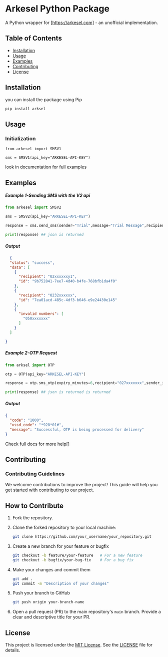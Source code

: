 # Arkesel Python Package

A Python wrapper for  [https://arkesel.com] - an unofficial implementation.


## Table of Contents
- [Installation](#installation)
- [Usage](#usage)
- [Examples](#examples)
- [Contributing](#contributing)
- [License](#license)


## Installation

you can install the package using Pip

```bash
pip install arksel
```


## Usage

### Initialization

```
from arkesel import SMSV1

sms = SMSV1(api_key="ARKESEL-API-KEY")
```

look in documentation for full examples


## Examples

##### Example 1-Sending SMS with the V2 api

```python
from arkesel import SMSV2

sms = SMSV2(api_key="ARKESEL-API-KEY")

response = sms.send_sms(sender="Trial",message="Trial Message",recipient=["02xxxxxxy1","0232xxxxxx","050xxxxxxx"])

print(response) ## json is returned 
```

##### Output
```json
  {
  "status": "success",
  "data": [
    {
      "recipient": "02xxxxxxy1",
      "id": "9b752841-7ee7-4d40-b4fe-768bfb1da4f0"
    },
    {
      "recipient": "0232xxxxxx",
      "id": "7ea01acd-485c-4df3-b646-e9e24430e145"
    },
    {
      "invalid numbers": [
        "050xxxxxxx"
      ]
    }
  ]

}
```


##### Example 2-OTP Request

```python
from arksel import OTP

otp = OTP(api_key="ARKESEL-API-KEY")

response = otp.sms_otp(expiry_minutes=6,recipient="027xxxxxxx",sender_id="Trial")

print(response) ## json is returned is returned

```

##### Output
```json
{
  "code": "1000",
  "ussd_code": "*928*01#",
  "message": "Successful, OTP is being processed for delivery"
}
```

Check full docs for more help[]


## Contributing

### Contributing Guidelines

We welcome contributions to improve the project! This guide will help you get started with contributing to our project.

## How to Contribute

1. Fork the repository.

2. Clone the forked repository to your local machine:
   ```bash
   git clone https://github.com/your_username/your_repository.git
    ```

3. Create a new branch for your feature or bugfix

    ```bash
    git checkout -b feature/your-feature   # For a new feature
    git checkout -b bugfix/your-bug-fix    # For a bug fix
    ```

4. Make your changes and commit them

    ```bash
    git add .
    git commit -m "Description of your changes"
    ```

5. Push your branch to GitHub
    ```bash
    git push origin your-branch-name
    ```

6. Open a pull request (PR) to the main repository's `main` branch. Provide a clear and descriptive title for your PR.



## License

This project is licensed under the [MIT License](LICENSE). See the [LICENSE](LICENSE) file for details.




